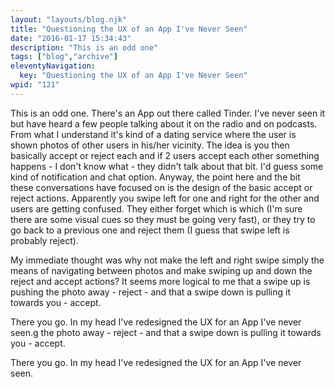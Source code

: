```yaml
---
layout: "layouts/blog.njk"
title: "Questioning the UX of an App I've Never Seen"
date: "2016-01-17 15:34:43"
description: "This is an odd one"
tags: ["blog","archive"]
eleventyNavigation:
  key: "Questioning the UX of an App I've Never Seen"
wpid: "121"
---
```

This is an odd one. There's an App out there called Tinder. I've never seen it but have heard a few people talking about it on the radio and on podcasts. From what I understand it's kind of  a dating service where the user is shown photos of other users in his/her vicinity. The idea is you then basically accept or reject each and if 2 users accept each other something happens - I don't know what - they didn't talk about that bit. I'd guess some kind of notification and chat option. Anyway, the point here and the bit these conversations have focused on is the design of the basic accept or reject actions. Apparently you swipe left for one and right for the other and users are getting confused. They either forget which is which (I'm sure there are some visual cues so they must be going very fast), or they try to go back to a previous one and reject them (I guess that swipe left is probably reject).

My immediate thought was why not make the left and right swipe simply the means of navigating between photos and make swiping up and down the reject and accept actions? It seems more logical to me that a swipe up is pushing the photo away - reject - and that a swipe down is pulling it towards you - accept.

There you go. In my head I've redesigned the UX for an App I've never seen.g the photo away - reject - and that a swipe down is pulling it towards you - accept.

There you go. In my head I've redesigned the UX for an App I've never seen.